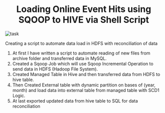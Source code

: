 <h1 align="center">Loading Online Event Hits using SQOOP to HIVE via Shell Script</h1>

![task](https://user-images.githubusercontent.com/107995802/176878276-32b0534f-2072-41b3-9755-a046354a7ba2.jpeg)

Creating a script to automate data load in HDFS with reconciliation of data

1.	At first I have written a script to automate reading of new files from archive folder and transferred data in MySQL.
2.	Created a Sqoop Job which will use Sqoop Incremental Operation to send data in HDFS (Hadoop File System).
3.	Created Managed Table in Hive and then transferred data from HDFS to hive table.
4.	Then Created External table with dynamic partition on bases of (year, month) and load data into external table from managed table with SCD1 Logic.
5.	At last exported updated data from hive table to SQL for data reconciliation

